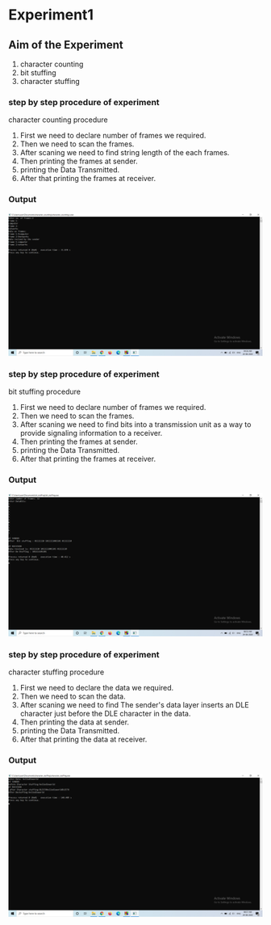 # Experiment1

## Aim of the Experiment
1. character counting
2. bit stuffing
3. character stuffing

### step by step procedure of experiment
character counting procedure
1. First we need to declare number of frames we required.
2. Then we need to scan the frames.
3. After scaning we need to find string length of the each frames.
4. Then printing the frames at sender.
5. printing the Data Transmitted.
6. After that printing the frames at receiver.

### Output

![output](charactercounting.png)

### step by step procedure of experiment
bit stuffing procedure
1. First we need to declare number of frames we required.
2. Then we need to scan the frames.
3. After scaning we need to find bits into a transmission unit as a way to provide signaling information to a receiver. 
4. Then printing the frames at sender.
5. printing the Data Transmitted.
6. After that printing the frames at receiver.

### Output

![output](bitstuffing.png)

### step by step procedure of experiment
character stuffing procedure
1. First we need to declare the data we required.
2. Then we need to scan the data.
3. After scaning we need to find The sender's data layer inserts an DLE character just before the DLE character in the data.
4. Then printing the data at sender.
5. printing the Data Transmitted.
6. After that printing the data at receiver.

### Output

![output](characterstuffing.png)
